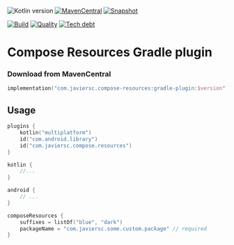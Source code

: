 ![Kotlin version](https://img.shields.io/badge/kotlin-1.5.31-blueviolet?logo=kotlin&logoColor=white)
[![MavenCentral](https://img.shields.io/maven-central/v/com.javiersc.compose-resources/gradle-plugin?label=MavenCentral)](https://repo1.maven.org/maven2/com/javiersc/compose-resources/gradle-plugin/)
[![Snapshot](https://img.shields.io/nexus/s/com.javiersc.compose-resources/gradle-plugin?server=https%3A%2F%2Foss.sonatype.org%2F&label=Snapshot)](https://oss.sonatype.org/content/repositories/snapshots/com/javiersc/compose-resources/gradle-plugin/)

[![Build](https://img.shields.io/github/workflow/status/JavierSegoviaCordoba/compose-resources-kmp/build-kotlin?label=Build&logo=GitHub)](https://github.com/JavierSegoviaCordoba/compose-resources-kmp/tree/main)
[![Quality](https://img.shields.io/sonar/quality_gate/JavierSegoviaCordoba_compose-resources-kmp?label=Quality&logo=SonarCloud&logoColor=white&server=https%3A%2F%2Fsonarcloud.io)](https://sonarcloud.io/dashboard?id=JavierSegoviaCordoba_compose-resources-kmp)
[![Tech debt](https://img.shields.io/sonar/tech_debt/JavierSegoviaCordoba_compose-resources-kmp?label=Tech%20debt&logo=SonarCloud&logoColor=white&server=https%3A%2F%2Fsonarcloud.io)](https://sonarcloud.io/dashboard?id=JavierSegoviaCordoba_compose-resources-kmp)

# Compose Resources Gradle plugin

### Download from MavenCentral

```kotlin
implementation("com.javiersc.compose-resources:gradle-plugin:$version")
```

## Usage

```kotlin
plugins {
    kotlin("multiplatform")
    id("com.android.library")
    id("com.javiersc.compose.resources")
}

kotlin {
    //...
}

android {
    // ...
}

composeResources {
    suffixes = listOf("blue", "dark")
    packageName = "com.javiersc.some.custom.package" // required
}
```
